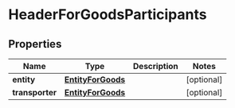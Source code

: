 
# HeaderForGoodsParticipants

## Properties
Name | Type | Description | Notes
------------ | ------------- | ------------- | -------------
**entity** | [**EntityForGoods**](EntityForGoods.md) |  |  [optional]
**transporter** | [**EntityForGoods**](EntityForGoods.md) |  |  [optional]



